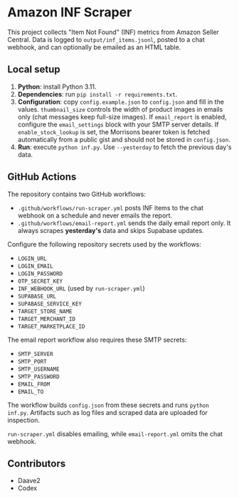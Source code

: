 # Amazon INF Scraper

This project collects "Item Not Found" (INF) metrics from Amazon Seller Central. Data is logged to `output/inf_items.jsonl`, posted to a chat webhook, and can optionally be emailed as an HTML table.

## Local setup

1. **Python**: install Python 3.11.
2. **Dependencies**: run `pip install -r requirements.txt`.
3. **Configuration**: copy `config.example.json` to `config.json` and fill in
   the values. `thumbnail_size` controls the width of product images in
   emails only (chat messages keep full-size images). If `email_report`
   is enabled, configure the `email_settings` block with your SMTP server
   details. If `enable_stock_lookup` is set, the Morrisons bearer token is
   fetched automatically from a public gist and should not be stored in
   `config.json`.
4. **Run**: execute `python inf.py`. Use `--yesterday` to fetch the previous day's data.

## GitHub Actions

The repository contains two GitHub workflows:

- `.github/workflows/run-scraper.yml` posts INF items to the chat webhook on a schedule and never emails the report.
- `.github/workflows/email-report.yml` sends the daily email report only. It
  always scrapes **yesterday's** data and skips Supabase updates.

Configure the following repository secrets used by the workflows:

- `LOGIN_URL`
- `LOGIN_EMAIL`
- `LOGIN_PASSWORD`
- `OTP_SECRET_KEY`
- `INF_WEBHOOK_URL` (used by `run-scraper.yml`)
- `SUPABASE_URL`
- `SUPABASE_SERVICE_KEY`
- `TARGET_STORE_NAME`
- `TARGET_MERCHANT_ID`
- `TARGET_MARKETPLACE_ID`

The email report workflow also requires these SMTP secrets:

- `SMTP_SERVER`
- `SMTP_PORT`
- `SMTP_USERNAME`
- `SMTP_PASSWORD`
- `EMAIL_FROM`
- `EMAIL_TO`

The workflow builds `config.json` from these secrets and runs `python inf.py`. Artifacts such as log files and scraped data are uploaded for inspection.

`run-scraper.yml` disables emailing, while `email-report.yml` omits the chat webhook.



## Contributors

- Daave2
- Codex
